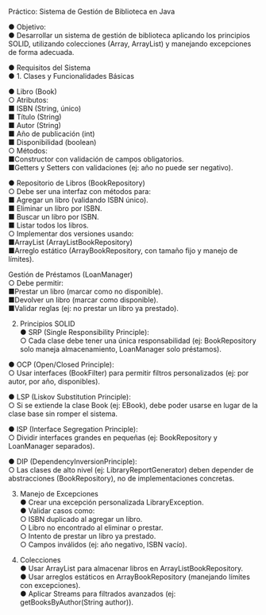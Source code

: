 Práctico: Sistema de Gestión de Biblioteca en Java<br>

 ● Objetivo:<br>
 ●    Desarrollar un sistema de gestión de biblioteca aplicando los principios SOLID, utilizando colecciones (Array, ArrayList) y manejando excepciones de forma adecuada.<br>
 
● Requisitos del Sistema<br>
 ● 1. Clases y Funcionalidades Básicas<br>

 ● Libro (Book)<br>
  ○ Atributos:<br>
      ■ ISBN (String, único)<br>
      ■ Título (String)<br>
      ■ Autor (String)<br>
      ■ Año de publicación (int)<br>
      ■ Disponibilidad (boolean)<br>
  ○ Métodos:<br>
      ■Constructor con validación de campos obligatorios.<br>
      ■Getters y Setters con validaciones (ej: año no puede ser negativo).<br>

 ● Repositorio de Libros (BookRepository)<br>
  ○ Debe ser una interfaz con métodos para:<br>
      ■ Agregar un libro (validando ISBN único).<br>
      ■ Eliminar un libro por ISBN.<br>
      ■ Buscar un libro por ISBN.<br>
      ■ Listar todos los libros.<br>
 ○ Implementar dos versiones usando:<br>
   ■ArrayList (ArrayListBookRepository)<br>
   ■Arreglo estático (ArrayBookRepository, con tamaño fijo y manejo de límites).<br>

Gestión de Préstamos (LoanManager)<br>
 ○ Debe permitir:<br>
        ■Prestar un libro (marcar como no disponible).<br>
        ■Devolver un libro (marcar como disponible).<br>
        ■Validar reglas (ej: no prestar un libro ya prestado).<br>
 

2. Principios SOLID<br>
 ● SRP (Single Responsibility Principle):<br>
   ○ Cada clase debe tener una única responsabilidad (ej: BookRepository solo maneja almacenamiento, LoanManager solo préstamos).<br>

● OCP (Open/Closed Principle):<br>
   ○ Usar interfaces (BookFilter) para permitir filtros personalizados (ej: por autor, por año, disponibles).<br>

 ● LSP (Liskov Substitution Principle):<br>
   ○ Si se extiende la clase Book (ej: EBook), debe poder usarse en lugar de la clase base sin romper el sistema.<br>

 ● ISP (Interface Segregation Principle):<br>
   ○ Dividir interfaces grandes en pequeñas (ej: BookRepository y LoanManager separados).<br>

 ● DIP (DependencyInversionPrinciple):<br>
   ○ Las clases de alto nivel (ej: LibraryReportGenerator) deben depender de abstracciones (BookRepository), no de implementaciones concretas.<br>


3. Manejo de Excepciones<br>
  ● Crear una excepción personalizada LibraryException.<br>
  ● Validar casos como:<br>
      ○ ISBN duplicado al agregar un libro.<br>
      ○ Libro no encontrado al eliminar o prestar.<br>
      ○ Intento de prestar un libro ya prestado.<br>
      ○ Campos inválidos (ej: año negativo, ISBN vacío).<br>


4. Colecciones<br>
  ● Usar ArrayList para almacenar libros en ArrayListBookRepository.<br>
  ● Usar arreglos estáticos en ArrayBookRepository (manejando límites con excepciones).<br>
  ● Aplicar Streams para filtrados avanzados (ej: getBooksByAuthor(String author)).<br>